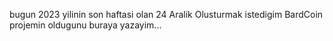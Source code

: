 bugun 2023 yilinin son haftasi olan 24 Aralik
Olusturmak istedigim BardCoin projemin oldugunu buraya yazayim...
<!---
Ringhavas/Ringhavas olarak bu kodlari kullaniyorum...
--->
